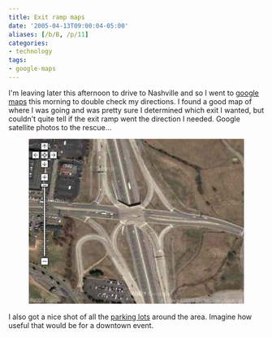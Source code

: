 ```yaml
---
title: Exit ramp maps
date: '2005-04-13T09:00:04-05:00'
aliases: [/b/B, /p/11]
categories:
- technology
tags:
- google-maps
---
```

I'm leaving later this afternoon to drive to Nashville and so I went to [google maps][] this morning to double check my
directions.  I found a good map of where I was going and was pretty sure I determined which exit I wanted, but couldn't
quite tell if the exit ramp went the direction I needed.  Google satellite photos to the rescue...

<figure class="aligncenter">
  <img src="exit_ramp_map.jpg" alt="Screenshot of Google Maps showing the exit ramps for a highway">
</figure>

I also got a nice shot of all the [parking lots][] around the area.  Imagine how useful that would be for a downtown
event.

[google maps]: http://maps.google.com
[parking lots]: http://www.google.com/maps?ll=36.213,-86.697&spn=0.011,0.015&t=k
